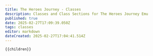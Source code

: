 ```yaml
---
title: The Heroes Journey - Classes
description: Classes and Class Sections for The Heroes Journey Emu
published: true
date: 2025-02-27T17:09:39.050Z
tags: classes
editor: markdown
dateCreated: 2025-02-27T17:04:41.514Z
---
```


```plaintext
{{children}}
```